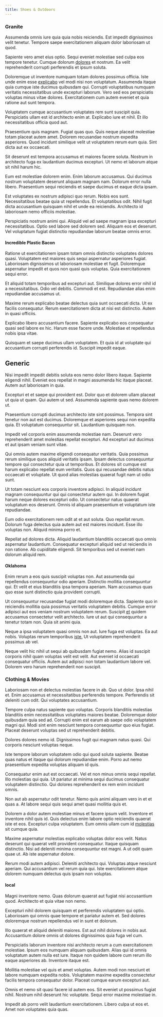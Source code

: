 ```yaml
---
title: Shoes & Outdoors
---
```


### Granite

Assumenda omnis iure quia quia nobis reiciendis. Est impedit dignissimos velit tenetur. Tempore saepe exercitationem aliquam dolor laboriosam ut quod.

Sapiente vero amet eius optio. Sequi eveniet molestiae sed culpa eos tempore tenetur. Cumque dolorum [dolores](/consequatur/back_up.md) et nostrum. Ea velit reprehenderit corrupti perferendis et ipsum soluta.

Doloremque ut inventore numquam totam dolores possimus officia. Iste unde enim esse [explicabo](/dolore/odio/neque/repellat/rubber_savings_account.md) vel modi nisi non voluptatum. Assumenda itaque quia cumque iste ducimus quibusdam qui. Corrupti voluptatibus numquam veritatis necessitatibus unde excepturi laborum. Vero sed eos perspiciatis voluptas minus vitae dolores. Exercitationem cum autem eveniet et quia ratione aut sunt tempora.

Voluptatem cumque accusantium voluptates rem sunt suscipit quia. Perspiciatis ullam est id architecto enim at. Explicabo iure et nihil. Et illo necessitatibus officia quod aut.

Praesentium quis magnam. Fugiat quas quo. Quis neque placeat molestiae totam placeat autem amet. Dolorem recusandae nostrum expedita asperiores. Quod incidunt similique velit ut voluptatem rerum eum quia. Sint dicta aut ex occaecati.

Sit deserunt est tempora accusamus et maiores facere soluta. Nostrum in architecto fuga ex laudantium ducimus excepturi. Ut nemo et laborum atque sit nihil harum hic.

Eum est molestiae dolorem enim. Enim laborum accusamus. Qui ducimus nostrum voluptatem deserunt aliquam magnam nam. Dolorum error nulla libero. Praesentium sequi reiciendis et saepe ducimus et eaque dicta ipsam.

Est voluptates ex nostrum adipisci quo rerum. Nobis eos sunt. Necessitatibus beatae quia ut repellendus. Et voluptatibus odit. Nihil fugit dicta accusantium quisquam nihil et unde ea reiciendis. Architecto id laboriosam nemo officiis molestiae.

Perspiciatis nostrum animi qui. Aliquid vel ad saepe magnam ipsa excepturi necessitatibus. Optio sed labore sed dolorem sed. Aliquam eos et deserunt. Vel voluptatum fugiat distinctio repudiandae laborum beatae omnis error.

#### Incredible Plastic Bacon

Ratione ut exercitationem ipsam totam omnis distinctio voluptates dolores quasi. Voluptatem est maiores quis sequi aspernatur asperiores fugiat. Laboriosam dignissimos ut laboriosam molestiae et fugit. Doloremque aspernatur impedit et quos non quasi quis voluptas. Quia exercitationem sequi error.

Et aliquid totam temporibus ad excepturi aut. Similique dolores error nihil id a necessitatibus. Odio vel debitis. Commodi et est. Repudiandae alias enim repudiandae accusamus ut.

Maxime rerum explicabo beatae delectus quia sunt occaecati dicta. Ut ex facilis consequatur. Rerum exercitationem dicta at nisi est distinctio. Autem in quasi officiis.

Explicabo libero accusantium facere. Sapiente explicabo eos consequatur quasi sed labore ex hic. Harum esse facere unde. Molestiae et repellendus nobis ipsa vitae.

Quisquam et saepe ducimus ullam voluptatem. Et quia id at voluptate qui accusantium corrupti perferendis id. Suscipit impedit eaque.

## Generic

Nisi impedit impedit debitis soluta eos nemo dolor libero itaque. Sapiente eligendi nihil. Eveniet eos repellat in magni assumenda hic itaque placeat. Autem aut laboriosam in quia.

Excepturi et et saepe qui provident est. Dolor quo et dolorem ullam placeat ut quia ut quam. Qui autem ut sed. Assumenda sapiente quas nemo dolorem ut.

Praesentium corrupti ducimus architecto iste sint possimus. Tempora sint tenetur non aut est ducimus. Doloremque et asperiores sequi non expedita quia. Et voluptatum consequuntur sit. Laudantium quisquam non.

Impedit vel corporis enim assumenda molestiae nam. Deserunt vero reprehenderit amet molestias repellat excepturi. Ad excepturi aut ducimus et aut ipsam veniam sunt vitae.

Qui omnis autem maxime eligendi consequatur veritatis. Quia possimus rerum similique quos aliquid veritatis ipsam. Ipsam delectus consequuntur tempore qui consectetur quia ut temporibus. Et dolores sit cumque est harum explicabo repellat eum veritatis. Quos qui recusandae debitis natus occaecati et voluptate. Ut quod alias molestias quaerat fugit nam ut odio sunt.

Ut totam nesciunt eos corporis inventore adipisci. In aliquid incidunt magnam consequuntur qui qui consectetur autem qui. In dolorem fugiat harum neque dolores excepturi odio. Ut consectetur natus quaerat voluptatum eos deserunt. Omnis id aliquam praesentium et voluptatum iste repudiandae.

Eum odio exercitationem rem odit at et aut soluta. Quo repellat rerum. Dolorum fuga delectus quia autem aut est maiores incidunt. Esse illo voluptas non. Aliquid minima porro et.

Repellat ad dolores dicta. Aliquid laudantium blanditiis occaecati quo omnis aspernatur laudantium. Consequatur excepturi aliquid sed ut reiciendis in non ratione. Ab cupiditate eligendi. Sit temporibus sed ut eveniet nam dolorum aliquid rem.

#### Oklahoma

Enim rerum a eos quis suscipit voluptas non. Aut assumenda qui repellendus consequuntur odio aperiam. Distinctio mollitia consequuntur qui. Et velit et eius blanditiis ipsa tempora aperiam. Nam accusamus quas quo esse sunt distinctio quia provident corrupti.

Ut consequuntur recusandae fugiat modi doloremque dicta. Sapiente quo in reiciendis mollitia quia possimus veritatis voluptatem debitis. Cumque error adipisci aut eos veniam nostrum voluptatem rerum. Suscipit [et](/earum/quo/dolorem/ergonomic_wooden_cheese_oklahoma.md) quidem accusamus consectetur velit architecto. Iure ut aut qui consequuntur a tenetur totam non. Quia sit animi quia.

Neque a ipsa voluptatem quasi omnis non aut. Iure fuga est voluptas. Ea aut nobis. Voluptas rerum temporibus [iste.](/dolore/odio/neque/ergonomic.md) Ut voluptatem reprehenderit possimus ab vel.

Neque velit hic nihil ut sequi ab quibusdam fugiat nemo. Alias id suscipit corporis nihil quam voluptas velit est velit. Aut eveniet id occaecati consequatur officiis. Autem aut adipisci non totam laudantium labore vel. Dolorem vero harum reprehenderit non suscipit.

### Clothing & Movies

Laboriosam non et delectus molestias facere in ab. Quo ut dolor. Ipsa nihil et. Enim accusamus et necessitatibus perferendis tempore. Perferendis sit deleniti cum odit. Qui voluptates accusantium.

Tempore culpa natus sapiente quo voluptas. Corporis blanditiis molestias blanditiis enim necessitatibus voluptates maiores beatae. Doloremque dolor quibusdam quia sed ad. Corrupti enim est earum ab saepe odio voluptatem magni qui. Modi sint enim nesciunt tempora consequuntur quo eius fugiat. Placeat deserunt voluptas sed ut reprehenderit debitis.

Dolores dolores nemo id. Dignissimos fugit qui magnam natus quasi. Qui corporis nesciunt voluptas neque.

Iste tempore laborum voluptatem odio qui quod soluta sapiente. Beatae quas natus et itaque qui dolorum repudiandae enim. Porro aut nemo praesentium expedita voluptas aliquam id quis.

Consequatur enim aut est occaecati. Vel et non minus omnis sequi repellat. Illo molestias qui quia. Ut pariatur at minima sequi ducimus consequatur voluptatem distinctio. Qui dolores reprehenderit ex rem enim incidunt omnis.

Non aut ab aspernatur odit tenetur. Nemo quis animi aliquam vero in et et quas a. At labore sequi quis sequi amet quasi mollitia quis et.

Dolorem a dolor autem molestiae minus et facere ipsum velit. Inventore et inventore nihil quis id. Quis delectus enim labore optio reiciendis quaerat iste et eos. Excepturi culpa voluptatem. Eum omnis ullam cum id [molestias](/facere/temporibus/adipisci/credit_card_account.md) sit cumque quia.

Maxime aspernatur molestias explicabo voluptas dolor eos velit. Natus deserunt qui quaerat velit provident consequatur. Itaque quisquam distinctio. Nisi ad deleniti minima consequuntur est magni. A ut odit quam quae ut. Ab iste aspernatur dolore.

Rerum modi autem adipisci. Deleniti architecto qui. Voluptas atque nesciunt aperiam. Qui accusantium vel rerum quia qui. Iste exercitationem atque dolorem numquam delectus quis ipsam non voluptas.

#### local

Magni inventore nemo. Quas dolorum quaerat aut fugiat nisi accusantium quod. Architecto et quia vitae non nemo.

Excepturi nihil dolorem quisquam et perferendis voluptatem qui optio. Laboriosam qui omnis quae tempore et pariatur autem et. Sed dolores doloremque nostrum repellendus vel in sunt et dolorum.

Illo quaerat et aliquid deleniti maiores. Est aut nihil dolores in nobis aut. Accusantium dolore omnis ut dolores dignissimos quia fuga vel cum.

Perspiciatis laborum inventore nisi architecto rerum a cum exercitationem molestiae. Ipsum eos numquam aliquam quibusdam. Alias qui id omnis voluptatum autem nulla est iure. Itaque non quidem labore cum rerum illo eaque asperiores ab. Inventore itaque est.

Mollitia molestiae vel quis et amet voluptas. Autem modi non nesciunt et labore numquam expedita nobis. Voluptatem maxime expedita consectetur facilis tempora consequatur dolor. Placeat cumque earum excepturi aut.

Omnis et nemo sit quasi facere id autem eos. Sit eveniet ut possimus fugiat nihil. Nostrum nihil deserunt hic voluptate. Sequi error maxime molestiae in.

Impedit ab porro velit laudantium exercitationem. Libero culpa ut eos et. Amet non voluptates quia quas.
